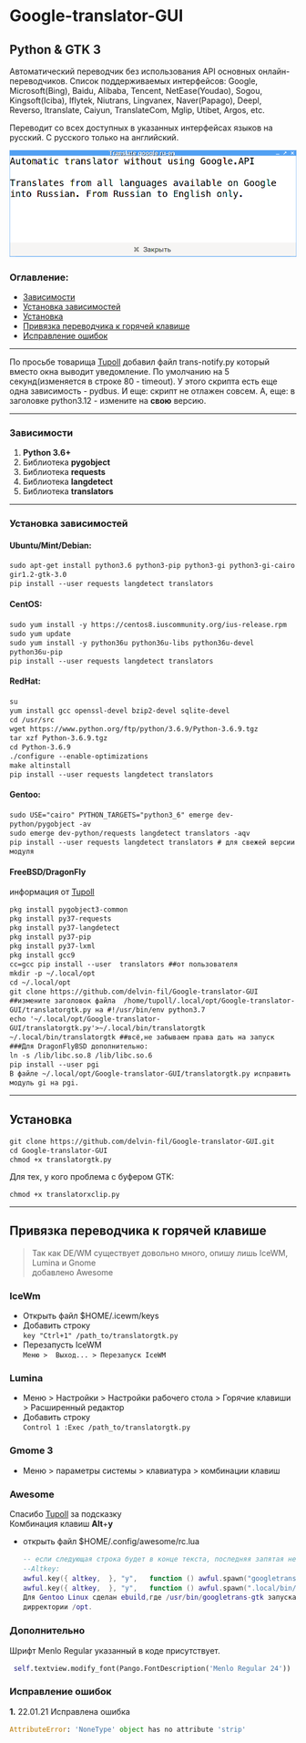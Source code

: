 # Google-translator-GUI
## Python & GTK 3
Автоматический переводчик без использования API основных онлайн-переводчиков.
Список поддерживаемых интерфейсов: Google, Microsoft(Bing), Baidu, Alibaba, Tencent, NetEase(Youdao), Sogou, Kingsoft(Iciba), Iflytek, Niutrans, Lingvanex, Naver(Papago), Deepl, Reverso, Itranslate, Caiyun, TranslateCom, Mglip, Utibet, Argos, etc.
 
Переводит со всех доступных в указанных интерфейсах языков на русский. С русского только на английский.

![screenshot](https://github.com/delvin-fil/Google-translator-GUI/blob/master/screenshot.png)

### Оглавление:
* [Зависимости](https://github.com/delvin-fil/Google-translator-GUI#%D0%B7%D0%B0%D0%B2%D0%B8%D1%81%D0%B8%D0%BC%D0%BE%D1%81%D1%82%D0%B8)
* [Установка зависимостей](https://github.com/delvin-fil/Google-translator-GUI#%D1%83%D1%81%D1%82%D0%B0%D0%BD%D0%BE%D0%B2%D0%BA%D0%B0-%D0%B7%D0%B0%D0%B2%D0%B8%D1%81%D0%B8%D0%BC%D0%BE%D1%81%D1%82%D0%B5%D0%B9)
* [Установка](https://github.com/delvin-fil/Google-translator-GUI#%D1%83%D1%81%D1%82%D0%B0%D0%BD%D0%BE%D0%B2%D0%BA%D0%B0)
* [Привязка переводчика к горячей клавише](https://github.com/delvin-fil/Google-translator-GUI#%D0%BF%D1%80%D0%B8%D0%B2%D1%8F%D0%B7%D0%BA%D0%B0-%D0%BF%D0%B5%D1%80%D0%B5%D0%B2%D0%BE%D0%B4%D1%87%D0%B8%D0%BA%D0%B0-%D0%BA-%D0%B3%D0%BE%D1%80%D1%8F%D1%87%D0%B5%D0%B9-%D0%BA%D0%BB%D0%B0%D0%B2%D0%B8%D1%88%D0%B5)
* [Исправление ошибок](https://github.com/delvin-fil/Google-translator-GUI#%D0%B8%D1%81%D0%BF%D1%80%D0%B0%D0%B2%D0%BB%D0%B5%D0%BD%D0%B8%D0%B5-%D0%BE%D1%88%D0%B8%D0%B1%D0%BE%D0%BA)

---
По просьбе товарища [Tupoll](https://github.com/tupoll) добавил файл trans-notify.py который вместо окна выводит уведомление. По умолчанию на 5 секунд(изменяется в строке 80 - timeout).
У этого скрипта  есть еще одна зависимость - pydbus.
И еще: скрипт не отлажен совсем.
А, еще: в заголовке python3.12 - измените на __свою__ версию.

---
### Зависимости
1. **Python 3.6+**
2. Библиотека **pygobject**
3. Библиотека **requests**
4. Библиотека **langdetect**
5. Библиотека **translators**

---
### Установка зависимостей
#### Ubuntu/Mint/Debian:
```shell
sudo apt-get install python3.6 python3-pip python3-gi python3-gi-cairo gir1.2-gtk-3.0
pip install --user requests langdetect translators 
```
#### CentOS:
```shell
sudo yum install -y https://centos8.iuscommunity.org/ius-release.rpm
sudo yum update
sudo yum install -y python36u python36u-libs python36u-devel python36u-pip
pip install --user requests langdetect translators
```
#### RedHat:
```shell
su
yum install gcc openssl-devel bzip2-devel sqlite-devel
cd /usr/src
wget https://www.python.org/ftp/python/3.6.9/Python-3.6.9.tgz
tar xzf Python-3.6.9.tgz
cd Python-3.6.9
./configure --enable-optimizations
make altinstall
pip install --user requests langdetect translators
```
#### Gentoo:
```shell
sudo USE="cairo" PYTHON_TARGETS="python3_6" emerge dev-python/pygobject -av
sudo emerge dev-python/requests langdetect translators -aqv
pip install --user requests langdetect translators # для свежей версии модуля
```
#### FreeBSD/DragonFly 
информация от [Tupoll](https://github.com/tupoll)
```shell
pkg install pygobject3-common 
pkg install py37-requests
pkg install py37-langdetect
pkg install py37-pip
pkg install py37-lxml
pkg install gcc9
cc=gcc pip install --user  translators ##от пользователя
mkdir -p ~/.local/opt
cd ~/.local/opt
git clone https://github.com/delvin-fil/Google-translator-GUI
##измените заголовок файла  /home/tupoll/.local/opt/Google-translator-GUI/translatorgtk.py на #!/usr/bin/env python3.7
echo '~/.local/opt/Google-translator-GUI/translatorgtk.py'>~/.local/bin/translatorgtk
~/.local/bin/translatorgtk ##всё,не забываем права дать на запуск 
###Для DragonFlyBSD дополнительно:
ln -s /lib/libc.so.8 /lib/libc.so.6
pip install --user pgi
В файле ~/.local/opt/Google-translator-GUI/translatorgtk.py исправить модуль gi на pgi.
```

---
## Установка

```
git clone https://github.com/delvin-fil/Google-translator-GUI.git
cd Google-translator-GUI
chmod +x translatorgtk.py
```
Для тех, у кого проблема с буфером GTK:
```
chmod +x translatorxclip.py
```
---
## Привязка переводчика к горячей клавише

> Так как DE/WM существует довольно много, опишу лишь IceWM, Lumina и Gnome<br>
> добавлено Awesome

### IceWm
- Открыть файл $HOME/.icewm/keys
- Добавить строку<br> 
	```key "Ctrl+1" /path_to/translatorgtk.py```
- Перезапусть IceWM<br>
	```Меню >  Выход... > Перезапуск IceWM```

### Lumina
- Меню > Настройки > Настройки рабочего стола > Горячие клавиши > Расширенный редактор
- Добавить строку<br>
	```Control 1 :Exec /path_to/translatorgtk.py```

### Gmome 3
- Меню > параметры системы > клавиатура > комбинации клавиш

### Awesome
Спасибо [Tupoll](https://github.com/tupoll) за подсказку<br>
Комбинация клавиш **Alt**+**y** 

- открыть файл $HOME/.config/awesome/rc.lua
	```LUA
	-- если следующая строка будет в конце текста, последняя запятая не нужна
	--Altkey:
    awful.key({ altkey,  }, "y",   function () awful.spawn("googletrans-gtk") end),
    awful.key({ altkey,  }, "y",   function () awful.spawn(".local/bin/translatorgtk") end),--fixed by freebsd 
    Для Gentoo Linux сделан ebuild,где /usr/bin/googletrans-gtk запускает переводчик из
    дирректории /opt.
	```
### Дополнительно
Шрифт Menlo Regular указанный в коде присутствует.
```python
 self.textview.modify_font(Pango.FontDescription('Menlo Regular 24'))
```
### Исправление ошибок
**1.** 22.01.21 Исправлена ошибка
```python
AttributeError: 'NoneType' object has no attribute 'strip'
```
